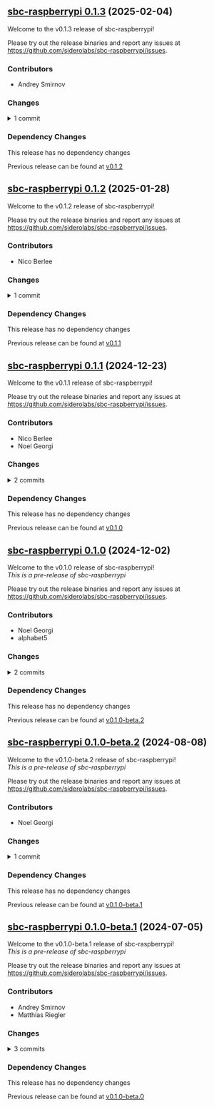 ## [sbc-raspberrypi 0.1.3](https://github.com/siderolabs/sbc-raspberrypi/releases/tag/v0.1.3) (2025-02-04)

Welcome to the v0.1.3 release of sbc-raspberrypi!



Please try out the release binaries and report any issues at
https://github.com/siderolabs/sbc-raspberrypi/issues.

### Contributors

* Andrey Smirnov

### Changes
<details><summary>1 commit</summary>
<p>

* [`cbb744e`](https://github.com/siderolabs/sbc-raspberrypi/commit/cbb744ed5da92a22bb6578ebeadfdd8e41837554) feat: revert enable watchdog device in firmware by default
</p>
</details>

### Dependency Changes

This release has no dependency changes

Previous release can be found at [v0.1.2](https://github.com/siderolabs/sbc-raspberrypi/releases/tag/v0.1.2)

## [sbc-raspberrypi 0.1.2](https://github.com/siderolabs/sbc-raspberrypi/releases/tag/v0.1.2) (2025-01-28)

Welcome to the v0.1.2 release of sbc-raspberrypi!



Please try out the release binaries and report any issues at
https://github.com/siderolabs/sbc-raspberrypi/issues.

### Contributors

* Nico Berlee

### Changes
<details><summary>1 commit</summary>
<p>

* [`e113e8b`](https://github.com/siderolabs/sbc-raspberrypi/commit/e113e8b12749ca309903022fa6eafe60d14a7919) feat: enable watchdog device in firmware by default
</p>
</details>

### Dependency Changes

This release has no dependency changes

Previous release can be found at [v0.1.1](https://github.com/siderolabs/sbc-raspberrypi/releases/tag/v0.1.1)

## [sbc-raspberrypi 0.1.1](https://github.com/siderolabs/sbc-raspberrypi/releases/tag/v0.1.1) (2024-12-23)

Welcome to the v0.1.1 release of sbc-raspberrypi!



Please try out the release binaries and report any issues at
https://github.com/siderolabs/sbc-raspberrypi/issues.

### Contributors

* Nico Berlee
* Noel Georgi

### Changes
<details><summary>2 commits</summary>
<p>

* [`a802dbb`](https://github.com/siderolabs/sbc-raspberrypi/commit/a802dbb773b927e673b76023faf386bf9f74c281) fix: fix raspberrypi firmware url
* [`2f30031`](https://github.com/siderolabs/sbc-raspberrypi/commit/2f300313aa7f277b194a21e1326d29b97f17372e) chore: rekres to simplify `.kres.yaml` defaults
</p>
</details>

### Dependency Changes

This release has no dependency changes

Previous release can be found at [v0.1.0](https://github.com/siderolabs/sbc-raspberrypi/releases/tag/v0.1.0)

## [sbc-raspberrypi 0.1.0](https://github.com/siderolabs/sbc-raspberrypi/releases/tag/v0.1.0) (2024-12-02)

Welcome to the v0.1.0 release of sbc-raspberrypi!  
*This is a pre-release of sbc-raspberrypi*



Please try out the release binaries and report any issues at
https://github.com/siderolabs/sbc-raspberrypi/issues.

### Contributors

* Noel Georgi
* alphabet5

### Changes
<details><summary>2 commits</summary>
<p>

* [`15a6834`](https://github.com/siderolabs/sbc-raspberrypi/commit/15a683428278f8bf1b7c46110e6cb72d417ad1b8) chore: bump deps
* [`1c69056`](https://github.com/siderolabs/sbc-raspberrypi/commit/1c690560d5a16cefc5977f033dae102424f2ea63) docs: add link to boot assets
</p>
</details>

### Dependency Changes

This release has no dependency changes

Previous release can be found at [v0.1.0-beta.2](https://github.com/siderolabs/sbc-raspberrypi/releases/tag/v0.1.0-beta.2)

## [sbc-raspberrypi 0.1.0-beta.2](https://github.com/siderolabs/sbc-raspberrypi/releases/tag/v0.1.0-beta.2) (2024-08-08)

Welcome to the v0.1.0-beta.2 release of sbc-raspberrypi!  
*This is a pre-release of sbc-raspberrypi*



Please try out the release binaries and report any issues at
https://github.com/siderolabs/sbc-raspberrypi/issues.

### Contributors

* Noel Georgi

### Changes
<details><summary>1 commit</summary>
<p>

* [`cb7b03d`](https://github.com/siderolabs/sbc-raspberrypi/commit/cb7b03d20a390486f4e46be43a4d6aacefac734d) chore: rekres and bump deps
</p>
</details>

### Dependency Changes

This release has no dependency changes

Previous release can be found at [v0.1.0-beta.1](https://github.com/siderolabs/sbc-raspberrypi/releases/tag/v0.1.0-beta.1)

## [sbc-raspberrypi 0.1.0-beta.1](https://github.com/siderolabs/sbc-raspberrypi/releases/tag/v0.1.0-beta.1) (2024-07-05)

Welcome to the v0.1.0-beta.1 release of sbc-raspberrypi!  
*This is a pre-release of sbc-raspberrypi*



Please try out the release binaries and report any issues at
https://github.com/siderolabs/sbc-raspberrypi/issues.

### Contributors

* Andrey Smirnov
* Matthias Riegler

### Changes
<details><summary>3 commits</summary>
<p>

* [`3967840`](https://github.com/siderolabs/sbc-raspberrypi/commit/396784073bbf066bb1243ef2934e86913f147f4c) release(v0.1.0-beta.1): prepare release
* [`2590781`](https://github.com/siderolabs/sbc-raspberrypi/commit/2590781a2afb4f333f43732aa9c42b717bd173ee) feat: update dependencies
* [`9bb942b`](https://github.com/siderolabs/sbc-raspberrypi/commit/9bb942b21f6be9bf104386cf6502ab50af5e2ae8) fix: nvme boot is only considered when network disconnected
</p>
</details>

### Dependency Changes

This release has no dependency changes

Previous release can be found at [v0.1.0-beta.0](https://github.com/siderolabs/sbc-raspberrypi/releases/tag/v0.1.0-beta.0)

